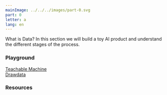 ```yaml
---
mainImage: ../../../images/part-0.svg
part: 0
letter: a
lang: en
---
```


<div class="content">

What is Data? In this section we will build a toy AI product and understand the different stages of the process.

### Playground
[Teachable Machine](https://teachablemachine.withgoogle.com/)<br>
[Drawdata](https://calmcode.io/labs/drawdata.html)

### Resources


</div>
